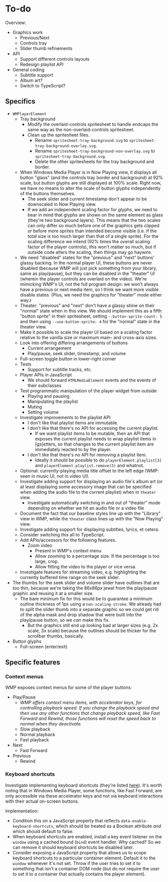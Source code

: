 
# To-do

Overview:

* Graphics work
  * Previous/Next
  * Controls tray
  * Slider thumb refinements
* API
  * Support different controls layouts
  * Redesign playlist API
* General coding
  * Subtitle support
  * Album art?
  * Switch to TypeScript?

## Specifics

* `WMPlayerElement`
  * Tray background
    * Modify the overlaid-controls spritesheet to handle endcaps the same way as the non-overlaid-controls spritesheet.
    * Clean up the spritesheet files.
      * Rename `spritesheet-tray-background.svg` to `spritesheet-tray-background-overlay.svg`.
      * Rename `spritesheet-tray-background-non-overlay.svg` to `spritesheet-tray-background.svg`.
      * Delete the other spritesheets for the tray background and border.
  * When Windows Media Player is in Now Playing view, it displays all button "glass" (and the controls tray border and background) at 92% scale, but button glyphs are still displayed at 100% scale. Right now, we have no means to alter the scale of button glyphs independently of the buttons themselves.
    * The seek slider and current timestamp don't appear to be downscaled in Now Playing view.
    * If we add an independent scaling factor for glyphs, we need to bear in mind that glyphs are shown on the same element as glass (they're two background layers). This means that the two scales can only differ so much before one of the graphics gets clipped *or* before more sprites than intended become visible (i.e. if the total size is too much larger than that of a single sprite). For the scaling difference we intend (92% times the overall scaling factor of the player controls), this won't matter so much, but if outside code alters the scaling, then things may go haywire.
  * We need "disabled" states for the "previous" and "next" buttons' glassy backing. In the normal player UI, these buttons are never disabled (because WMP will just pick something from your library, same as play/pause), but they can be disabled in the "theater" UI  (wherein the player controls are overlaid on the video). We're mimicking WMP's UI, not the full program design: we won't always have a previous or next media item, so I think we want more visible disable states. (Plus, we need the graphics for "theater" mode either way.)
  * Theater: "previous" and "next" don't have a glassy shine on their "normal" state when in this view. We should implement this as a fifth "button sprite" in their spritesheet, setting `--button-sprite-count: 5` and then using `--use-button-sprite: 4` for the "normal" state in the theater view.
  * Make it possible to scale the player UI based on a scaling factor relative to the vanilla size *or* maximum main- and cross-axis sizes.
  * Look into offering differing arrangements of buttons
    * Current arrangement
    * Play/pause, seek slider, timestamp, and volume
  * Full-screen toggle button in lower-right corner
  * Tests
    * Support for subtitle tracks, etc.
  * Player APIs in JavaScript
    * We should forward `HTMLMediaElement` events and the events of their subclasses
  * Test programmatic manipulation of the player widget from outside
    * Playing and pausing
    * Manipulating the playlist
    * Muting
    * Setting volume
  * Investigate improvements to the playlist API
    * I don't like that playlist items are immutable.
    * I don't like that there's no API for accessing the current playlist.
      * If we want playlist items to be mutable, then an API that exposes the current playlist needs to wrap playlist items in [gs]etters, so that changes to the current playlist item are immediately reacted to by the player.
    * I don't like that there's no API for removing a playlist item.
      * Ideally it should be possible to do `playerElement.playlist[3]` and `playerElement.playlist.remove(3)` and whatnot.
  * Optional: currently-playing media title offset to the left edge (WMP: seen in music UI, not in video UI).
  * Investigate adding support for displaying an audio file's album art (or at least displaying some accessory image that can be specified when adding the audio file to the current playlist) when in `theater` view.
    * Investigate automatically switching in and out of "theater" mode depending on whether we hit an audio file or a video file
  * Document the fact that our baseline styles line up with the "Library" view in WMP, while the `theater` class lines up with the "Now Playing" view.
  * Investigate adding support for displaying subtitles, lyrics, et cetera.
  * Consider switching this all to TypeScript.
  * Add APIs/accessors for the following features.
    * Zoom video
      * Present in WMP's context menu
      * Allow zooming to a percentage size. If the percentage is too large, crop.
      * Allow fitting the video to the player or vice versa.
  * Investigate features for streaming video, e.g. highlighting the currently buffered time range on the seek slider.
* The thumbs for the seek slider and volume slider have outlines that are too thin, because we're taking the 86x86px jewel from the play/pause graphic and reusing it at a smaller size.
  * The bare minimum fix for this would be to guarantee a minimum outline thickness of 1px using a `non-scaling-stroke`. We already had to split the slider thumb into a separate graphic so we could get rid of the alpha mask and drop shadow that were built into the play/pause button, so we *can* make this fix.
    * But the graphics still end up looking bad at larger sizes (e.g. 2x scale, 3x scale) because the outlines should be thicker for the scrollbar thumbs, basically.
* Button glyphs
  * Full-screen (enter/exit)
  
## Specific features

### Context menus

WMP exposes context menus for some of the player buttons:

* Play/Pause
  * *WMP offers context menu items, with accelerator keys, for controlling playback speed. If you change the playback speed and then use any other functions that change playback speed, like Fast Forward and Rewind, those functions will reset the speed back to normal when they deactivate.*
  * Slow playback
  * Normal playback
  * Fast playback
* Next
  * Fast Forward
* Previous
  * Rewind

  
### Keyboard shortcuts
  
Investigate implementing keyboard shortcuts (they're listed [here](https://www.instructables.com/Keyboard-Shortcuts-for-Windows-Media-Player/)). It's worth noting that in Windows Media Player, some functions, like Fast Forward, are only accessible via these accelerator keys and not via keyboard interactions with their actual on-screen buttons.

Implementation:

* Condition this on a JavaScript property that reflects `data-enable-keyboard-shortcuts`, which should be treated as a Boolean attribute *and* which should default to false.
* When keyboard shortcuts are enabled, install a key event listener on the `window` using a cached bound (`bind`) event handler. Why cached? So we can remove it should keyboard shortcuts be disabled later.
* Consider exposing a JavaScript property that allows us to scope keyboard shortcuts to a particular container element. Default it to the `window` whenever it's not set. Throw if the user tries to set it to something that isn't a container DOM node (but do not require the user to set it to a container that actually contains the player element).